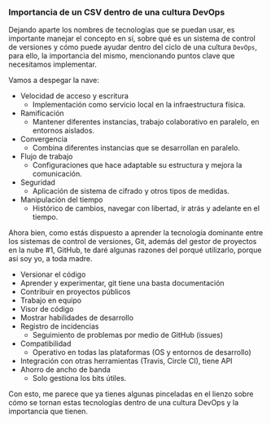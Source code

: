 ### Importancia de un CSV dentro de una cultura DevOps

Dejando aparte los nombres de tecnologías que se puedan usar, es importante manejar el concepto en sí, sobre qué es un sistema de control de versiones y cómo puede ayudar dentro del ciclo de una cultura `DevOps`, para ello, la importancia del mismo, mencionando puntos clave que necesitamos implementar.

Vamos a despegar la nave: 
-	Velocidad de acceso y escritura
    - Implementación como servicio local en la infraestructura física.
-	Ramificación
    - Mantener diferentes instancias, trabajo colaborativo en paralelo, en entornos aislados.
-	Convergencia
    - Combina diferentes instancias que se desarrollan en paralelo.
-	Flujo de trabajo
    - Configuraciones que hace adaptable su estructura y mejora la comunicación.
-	Seguridad
    - Aplicación de sistema de cifrado y otros tipos de medidas.
-	Manipulación del tiempo
    - Histórico de cambios, navegar con libertad, ir atrás y adelante en el tiempo.
  
Ahora bien, como estás dispuesto a aprender la tecnología dominante entre los sistemas de control de versiones, Git, además del gestor de proyectos en la nube #1, GitHub, te daré algunas razones del porqué utilizarlo, porque así soy yo, a toda madre. 

-	Versionar el código
-	Aprender y experimentar, git tiene una basta documentación
-	Contribuir en proyectos públicos
-	Trabajo en equipo
-	Visor de código
-	Mostrar habilidades de desarrollo
-	Registro de incidencias
    - Seguimiento de problemas por medio de GitHub (issues)
-	Compatibilidad
    - Operativo en todas las plataformas (OS y entornos de desarrollo)
-	Integración con otras herramientas (Travis, Circle CI), tiene API
-	Ahorro de ancho de banda
    - Solo gestiona los bits útiles.

Con esto, me parece que ya tienes algunas pinceladas en el lienzo sobre cómo se tornan estas tecnologías dentro de una cultura DevOps y la importancia que tienen.
